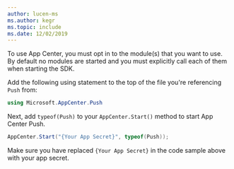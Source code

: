 ```yaml
---
author: lucen-ms
ms.author: kegr
ms.topic: include
ms.date: 12/02/2019
---
```


To use App Center, you must opt in to the module(s) that you want to use. By default no modules are started and you must explicitly call each of them when starting the SDK.

Add the following using statement to the top of the file you're referencing `Push` from: 

```csharp
using Microsoft.AppCenter.Push
```

Next, add `typeof(Push)` to your `AppCenter.Start()` method to start App Center Push.

```csharp
AppCenter.Start("{Your App Secret}", typeof(Push));
```

Make sure you have replaced `{Your App Secret}` in the code sample above with your app secret.
